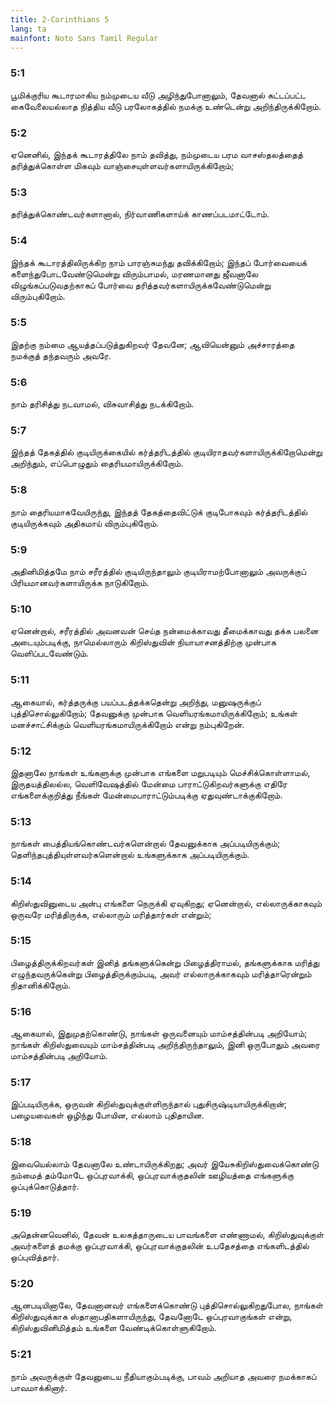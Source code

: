 ```yaml
---
title: 2-Corinthians 5
lang: ta
mainfont: Noto Sans Tamil Regular
---
```


###  5:1

பூமிக்குரிய கூடாரமாகிய நம்முடைய வீடு அழிந்துபோனாலும், தேவனால் கட்டப்பட்ட கைவேலையல்லாத நித்திய வீடு பரலோகத்தில் நமக்கு உண்டென்று அறிந்திருக்கிறோம்.

###  5:2

ஏனெனில், இந்தக் கூடாரத்திலே நாம் தவித்து, நம்முடைய பரம வாசஸ்தலத்தைத் தரித்துக்கொள்ள மிகவும் வாஞ்சையுள்ளவர்களாயிருக்கிறோம்;

###  5:3

தரித்துக்கொண்டவர்களானால், நிர்வாணிகளாய்க் காணப்படமாட்டோம்.

###  5:4

இந்தக் கூடாரத்திலிருக்கிற நாம் பாரஞ்சுமந்து தவிக்கிறோம்; இந்தப் போர்வையைக் களைந்துபோடவேண்டுமென்று விரும்பாமல், மரணமானது ஜீவனாலே விழுங்கப்படுவதற்காகப் போர்வை தரித்தவர்களாயிருக்கவேண்டுமென்று விரும்புகிறோம்.

###  5:5

இதற்கு நம்மை ஆயத்தப்படுத்துகிறவர் தேவனே; ஆவியென்னும் அச்சாரத்தை நமக்குத் தந்தவரும் அவரே.

###  5:6

நாம் தரிசித்து நடவாமல், விசுவாசித்து நடக்கிறோம்.

###  5:7

இந்தத் தேகத்தில் குடியிருக்கையில் கர்த்தரிடத்தில் குடியிராதவர்களாயிருக்கிறோமென்று அறிந்தும், எப்பொழுதும் தைரியமாயிருக்கிறோம்.

###  5:8

நாம் தைரியமாகவேயிருந்து, இந்தத் தேகத்தைவிட்டுக் குடிபோகவும் கர்த்தரிடத்தில் குடியிருக்கவும் அதிகமாய் விரும்புகிறோம்.

###  5:9

அதினிமித்தமே நாம் சரீரத்தில் குடியிருந்தாலும் குடியிராமற்போனாலும் அவருக்குப் பிரியமானவர்களாயிருக்க நாடுகிறோம்.

###  5:10

ஏனென்றால், சரீரத்தில் அவனவன் செய்த நன்மைக்காவது தீமைக்காவது தக்க பலனை அடையும்படிக்கு, நாமெல்லாரும் கிறிஸ்துவின் நியாயாசனத்திற்கு முன்பாக வெளிப்படவேண்டும்.

###  5:11

ஆகையால், கர்த்தருக்கு பயப்படத்தக்கதென்று அறிந்து, மனுஷருக்குப் புத்திசொல்லுகிறோம்; தேவனுக்கு முன்பாக வெளியரங்கமாயிருக்கிறோம்; உங்கள் மனச்சாட்சிக்கும் வெளியரங்கமாயிருக்கிறோம் என்று நம்புகிறேன்.

###  5:12

இதனாலே நாங்கள் உங்களுக்கு முன்பாக எங்களை மறுபடியும் மெச்சிக்கொள்ளாமல், இருதயத்திலல்ல, வெளிவேஷத்தில் மேன்மை பாராட்டுகிறவர்களுக்கு எதிரே எங்களைக்குறித்து நீங்கள் மேன்மைபாராட்டும்படிக்கு ஏதுவுண்டாக்குகிறோம்.

###  5:13

நாங்கள் பைத்தியங்கொண்டவர்களென்றால் தேவனுக்காக அப்படியிருக்கும்; தெளிந்தபுத்தியுள்ளவர்களென்றால் உங்களுக்காக அப்படியிருக்கும்.

###  5:14

கிறிஸ்துவினுடைய அன்பு எங்களை நெருக்கி ஏவுகிறது; ஏனென்றால், எல்லாருக்காகவும் ஒருவரே மரித்திருக்க, எல்லாரும் மரித்தார்கள் என்றும்;

###  5:15

பிழைத்திருக்கிறவர்கள் இனித் தங்களுக்கென்று பிழைத்திராமல், தங்களுக்காக மரித்து எழுந்தவருக்கென்று பிழைத்திருக்கும்படி, அவர் எல்லாருக்காகவும் மரித்தாரென்றும் நிதானிக்கிறோம்.

###  5:16

ஆகையால், இதுமுதற்கொண்டு, நாங்கள் ஒருவனையும் மாம்சத்தின்படி அறியோம்; நாங்கள் கிறிஸ்துவையும் மாம்சத்தின்படி அறிந்திருந்தாலும், இனி ஒருபோதும் அவரை மாம்சத்தின்படி அறியோம்.

###  5:17

இப்படியிருக்க, ஒருவன் கிறிஸ்துவுக்குள்ளிருந்தால் புதுசிருஷ்டியாயிருக்கிறான்; பழையவைகள் ஒழிந்து போயின, எல்லாம் புதிதாயின.

###  5:18

இவையெல்லாம் தேவனாலே உண்டாயிருக்கிறது; அவர் இயேசுகிறிஸ்துவைக்கொண்டு நம்மைத் தம்மோடே ஒப்புரவாக்கி, ஒப்புரவாக்குதலின் ஊழியத்தை எங்களுக்கு ஒப்புக்கொடுத்தார்.

###  5:19

அதென்னவெனில், தேவன் உலகத்தாருடைய பாவங்களை எண்ணாமல், கிறிஸ்துவுக்குள் அவர்களைத் தமக்கு ஒப்புரவாக்கி, ஒப்புரவாக்குதலின் உபதேசத்தை எங்களிடத்தில் ஒப்புவித்தார்.

###  5:20

ஆனபடியினாலே, தேவனானவர் எங்களைக்கொண்டு புத்திசொல்லுகிறதுபோல, நாங்கள் கிறிஸ்துவுக்காக ஸ்தானாபதிகளாயிருந்து, தேவனோடே ஒப்புரவாகுங்கள் என்று, கிறிஸ்துவினிமித்தம் உங்களை வேண்டிக்கொள்ளுகிறோம்.

###  5:21

நாம் அவருக்குள் தேவனுடைய நீதியாகும்படிக்கு, பாவம் அறியாத அவரை நமக்காகப் பாவமாக்கினார்.

